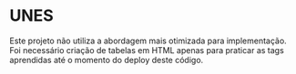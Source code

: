 # UNES
Este projeto não utiliza a abordagem mais otimizada para implementação. Foi necessário criação de tabelas em HTML apenas para praticar as tags aprendidas até o momento do deploy deste código. 

